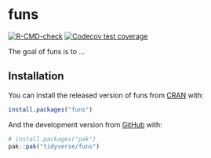 
<!-- README.md is generated from README.Rmd. Please edit that file -->

# funs

<!-- badges: start -->

[![R-CMD-check](https://github.com/tidyverse/funs/actions/workflows/R-CMD-check.yaml/badge.svg)](https://github.com/tidyverse/funs/actions/workflows/R-CMD-check.yaml)
[![Codecov test
coverage](https://codecov.io/gh/tidyverse/funs/branch/main/graph/badge.svg)](https://app.codecov.io/gh/tidyverse/funs?branch=main)
<!-- badges: end -->

The goal of funs is to …

## Installation

You can install the released version of funs from
[CRAN](https://CRAN.R-project.org) with:

``` r
install.packages("funs")
```

And the development version from [GitHub](https://github.com/) with:

``` r
# install.packages("pak")
pak::pak("tidyverse/funs")
```
